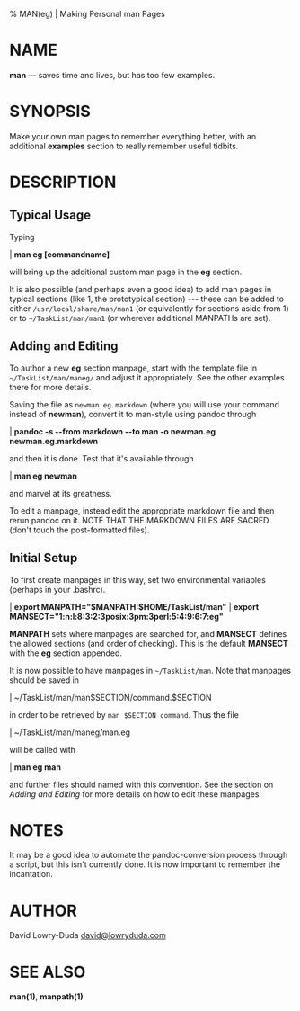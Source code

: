 % MAN(eg) | Making Personal man Pages

NAME
====

**man** — saves time and lives, but has too few examples.

SYNOPSIS
========

Make your own man pages to remember everything better, with an additional
**examples** section to really remember useful tidbits.

DESCRIPTION
===========

Typical Usage
-------------

Typing

|     **man eg \[commandname]**

will bring up the additional custom man page in the **eg** section.

It is also possible (and perhaps even a good idea) to add man pages in typical
sections (like 1, the prototypical section) --- these can be added to either
`/usr/local/share/man/man1` (or equivalently for sections aside from 1) or to
`~/TaskList/man/man1` (or wherever additional MANPATHs are set).


Adding and Editing
------------------

To author a new **eg** section manpage, start with the template file in
`~/TaskList/man/maneg/` and adjust it appropriately. See the other examples
there for more details.

Saving the file as `newman.eg.markdown` (where you will use your command
instead of **newman**), convert it to man-style using pandoc through

|     **pandoc -s --from markdown --to man -o newman.eg newman.eg.markdown**

and then it is done. Test that it's available through

|     **man eg newman**

and marvel at its greatness.

To edit a manpage, instead edit the appropriate markdown file and then rerun
pandoc on it. NOTE THAT THE MARKDOWN FILES ARE SACRED (don't touch the
post-formatted files).


Initial Setup
-------------

To first create manpages in this way, set two environmental variables (perhaps
in your .bashrc).

|     **export MANPATH="\$MANPATH:\$HOME/TaskList/man"**
|     **export MANSECT="1:n:l:8:3:2:3posix:3pm:3perl:5:4:9:6:7:eg"**

**MANPATH** sets where manpages are searched for, and **MANSECT** defines
the allowed sections (and order of checking). This is the default **MANSECT**
with the **eg** section appended.

It is now possible to have manpages in `~/TaskList/man`. Note that manpages
should be saved in

|     ~/TaskList/man/man\$SECTION/command.\$SECTION

in order to be retrieved by `man $SECTION command`. Thus the file

|     ~/TaskList/man/maneg/man.eg

will be called with

|     **man eg man**

and further files should named with this convention. See the section on
*Adding and Editing* for more details on how to edit these manpages.

NOTES
=====

It may be a good idea to automate the pandoc-conversion process through a
script, but this isn't currently done. It is now important to remember the
incantation.

AUTHOR
======

David Lowry-Duda <david@lowryduda.com>

SEE ALSO
========

**man(1)**, **manpath(1)**
